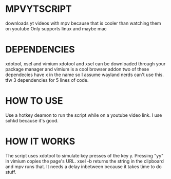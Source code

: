 # MPVYTSCRIPT
downloads yt videos with mpv because that is cooler than watching them on youtube 
Only supports linux and maybe mac

# DEPENDENCIES
xdotool, xsel and vimium
xdotool and xsel can be downloaded through your package manager and vimium is a cool browser addon
two of these dependecies have x in the name so I assume wayland nerds can't use this. tfw 3 dependencies for 5 lines of code.

# HOW TO USE
Use a hotkey deamon to run the script while on a youtube video link. I use sxhkd because it's good.

# HOW IT WORKS
The script uses xdotool to simulate key presses of the key y. Pressing "yy" in vimium copies the page's URL. xsel -b returns the string in the clipboard and mpv runs that. It needs a delay inbetween because it takes time to do stuff.
